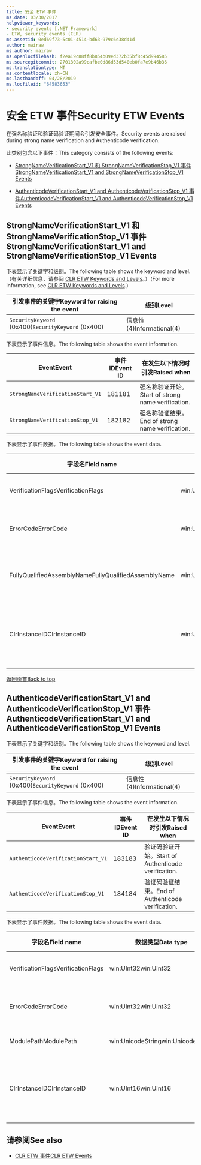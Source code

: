 ```yaml
---
title: 安全 ETW 事件
ms.date: 03/30/2017
helpviewer_keywords:
- security events [.NET Framework]
- ETW, security events (CLR)
ms.assetid: 0ed69f73-5c01-4514-bd63-979c6e38d41d
author: mairaw
ms.author: mairaw
ms.openlocfilehash: f2ea19c88ff8b854b09ed372b35bf8c45d994585
ms.sourcegitcommit: 2701302a99cafbe0d86d53d540eb0fa7e9b46b36
ms.translationtype: MT
ms.contentlocale: zh-CN
ms.lasthandoff: 04/28/2019
ms.locfileid: "64583653"
---
```

# <a name="security-etw-events"></a><span data-ttu-id="4f0ca-102">安全 ETW 事件</span><span class="sxs-lookup"><span data-stu-id="4f0ca-102">Security ETW Events</span></span>
<a name="top"></a> <span data-ttu-id="4f0ca-103">在强名称验证和验证码验证期间会引发安全事件。</span><span class="sxs-lookup"><span data-stu-id="4f0ca-103">Security events are raised during strong name verification and Authenticode verification.</span></span>  
  
 <span data-ttu-id="4f0ca-104">此类别包含以下事件：</span><span class="sxs-lookup"><span data-stu-id="4f0ca-104">This category consists of the following events:</span></span>  
  
- [<span data-ttu-id="4f0ca-105">StrongNameVerificationStart_V1 和 StrongNameVerificationStop_V1 事件</span><span class="sxs-lookup"><span data-stu-id="4f0ca-105">StrongNameVerificationStart_V1 and StrongNameVerificationStop_V1 Events</span></span>](#strongnameverificationstart_v1_and_strongnameverificationstop_v1_events)  
  
- [<span data-ttu-id="4f0ca-106">AuthenticodeVerificationStart_V1 and AuthenticodeVerificationStop_V1 事件</span><span class="sxs-lookup"><span data-stu-id="4f0ca-106">AuthenticodeVerificationStart_V1 and AuthenticodeVerificationStop_V1 Events</span></span>](#authenticodeverificationstart_v1_and_authenticodeverificationstop_v1_events)  
  
<a name="strongnameverificationstart_v1_and_strongnameverificationstop_v1_events"></a>   
## <a name="strongnameverificationstartv1-and-strongnameverificationstopv1-events"></a><span data-ttu-id="4f0ca-107">StrongNameVerificationStart_V1 和 StrongNameVerificationStop_V1 事件</span><span class="sxs-lookup"><span data-stu-id="4f0ca-107">StrongNameVerificationStart_V1 and StrongNameVerificationStop_V1 Events</span></span>  
 <span data-ttu-id="4f0ca-108">下表显示了关键字和级别。</span><span class="sxs-lookup"><span data-stu-id="4f0ca-108">The following table shows the keyword and level.</span></span> <span data-ttu-id="4f0ca-109">（有关详细信息，请参阅 [CLR ETW Keywords and Levels](../../../docs/framework/performance/clr-etw-keywords-and-levels.md)。）</span><span class="sxs-lookup"><span data-stu-id="4f0ca-109">(For more information, see [CLR ETW Keywords and Levels](../../../docs/framework/performance/clr-etw-keywords-and-levels.md).)</span></span>  
  
|<span data-ttu-id="4f0ca-110">引发事件的关键字</span><span class="sxs-lookup"><span data-stu-id="4f0ca-110">Keyword for raising the event</span></span>|<span data-ttu-id="4f0ca-111">级别</span><span class="sxs-lookup"><span data-stu-id="4f0ca-111">Level</span></span>|  
|-----------------------------------|-----------|  
|<span data-ttu-id="4f0ca-112">`SecurityKeyword` (0x400)</span><span class="sxs-lookup"><span data-stu-id="4f0ca-112">`SecurityKeyword` (0x400)</span></span>|<span data-ttu-id="4f0ca-113">信息性 (4)</span><span class="sxs-lookup"><span data-stu-id="4f0ca-113">Informational(4)</span></span>|  
  
 <span data-ttu-id="4f0ca-114">下表显示了事件信息。</span><span class="sxs-lookup"><span data-stu-id="4f0ca-114">The following table shows the event information.</span></span>  
  
|<span data-ttu-id="4f0ca-115">Event</span><span class="sxs-lookup"><span data-stu-id="4f0ca-115">Event</span></span>|<span data-ttu-id="4f0ca-116">事件 ID</span><span class="sxs-lookup"><span data-stu-id="4f0ca-116">Event ID</span></span>|<span data-ttu-id="4f0ca-117">在发生以下情况时引发</span><span class="sxs-lookup"><span data-stu-id="4f0ca-117">Raised when</span></span>|  
|-----------|--------------|-----------------|  
|`StrongNameVerificationStart_V1`|<span data-ttu-id="4f0ca-118">181</span><span class="sxs-lookup"><span data-stu-id="4f0ca-118">181</span></span>|<span data-ttu-id="4f0ca-119">强名称验证开始。</span><span class="sxs-lookup"><span data-stu-id="4f0ca-119">Start of strong name verification.</span></span>|  
|`StrongNameVerificationStop_V1`|<span data-ttu-id="4f0ca-120">182</span><span class="sxs-lookup"><span data-stu-id="4f0ca-120">182</span></span>|<span data-ttu-id="4f0ca-121">强名称验证结束。</span><span class="sxs-lookup"><span data-stu-id="4f0ca-121">End of strong name verification.</span></span>|  
  
 <span data-ttu-id="4f0ca-122">下表显示了事件数据。</span><span class="sxs-lookup"><span data-stu-id="4f0ca-122">The following table shows the event data.</span></span>  
  
|<span data-ttu-id="4f0ca-123">字段名</span><span class="sxs-lookup"><span data-stu-id="4f0ca-123">Field name</span></span>|<span data-ttu-id="4f0ca-124">数据类型</span><span class="sxs-lookup"><span data-stu-id="4f0ca-124">Data type</span></span>|<span data-ttu-id="4f0ca-125">描述</span><span class="sxs-lookup"><span data-stu-id="4f0ca-125">Description</span></span>|  
|----------------|---------------|-----------------|  
|<span data-ttu-id="4f0ca-126">VerificationFlags</span><span class="sxs-lookup"><span data-stu-id="4f0ca-126">VerificationFlags</span></span>|<span data-ttu-id="4f0ca-127">win:UInt32</span><span class="sxs-lookup"><span data-stu-id="4f0ca-127">win:UInt32</span></span>|<span data-ttu-id="4f0ca-128">验证标志。</span><span class="sxs-lookup"><span data-stu-id="4f0ca-128">The verification flags.</span></span>|  
|<span data-ttu-id="4f0ca-129">ErrorCode</span><span class="sxs-lookup"><span data-stu-id="4f0ca-129">ErrorCode</span></span>|<span data-ttu-id="4f0ca-130">win:UInt32</span><span class="sxs-lookup"><span data-stu-id="4f0ca-130">win:UInt32</span></span>|<span data-ttu-id="4f0ca-131">HResult 错误代码。</span><span class="sxs-lookup"><span data-stu-id="4f0ca-131">The HResult error code.</span></span>|  
|<span data-ttu-id="4f0ca-132">FullyQualifiedAssemblyName</span><span class="sxs-lookup"><span data-stu-id="4f0ca-132">FullyQualifiedAssemblyName</span></span>|<span data-ttu-id="4f0ca-133">win:UnicodeString</span><span class="sxs-lookup"><span data-stu-id="4f0ca-133">win:UnicodeString</span></span>|<span data-ttu-id="4f0ca-134">完全限定程序集名称。</span><span class="sxs-lookup"><span data-stu-id="4f0ca-134">The fully qualified assembly name.</span></span>|  
|<span data-ttu-id="4f0ca-135">ClrInstanceID</span><span class="sxs-lookup"><span data-stu-id="4f0ca-135">ClrInstanceID</span></span>|<span data-ttu-id="4f0ca-136">win:UInt16</span><span class="sxs-lookup"><span data-stu-id="4f0ca-136">win:UInt16</span></span>|<span data-ttu-id="4f0ca-137">CLR 或 CoreCLR 的实例的唯一 ID。</span><span class="sxs-lookup"><span data-stu-id="4f0ca-137">Unique ID for the instance of CLR or CoreCLR.</span></span>|  
  
 [<span data-ttu-id="4f0ca-138">返回页首</span><span class="sxs-lookup"><span data-stu-id="4f0ca-138">Back to top</span></span>](#top)  
  
<a name="authenticodeverificationstart_v1_and_authenticodeverificationstop_v1_events"></a>   
## <a name="authenticodeverificationstartv1-and-authenticodeverificationstopv1-events"></a><span data-ttu-id="4f0ca-139">AuthenticodeVerificationStart_V1 and AuthenticodeVerificationStop_V1 事件</span><span class="sxs-lookup"><span data-stu-id="4f0ca-139">AuthenticodeVerificationStart_V1 and AuthenticodeVerificationStop_V1 Events</span></span>  
 <span data-ttu-id="4f0ca-140">下表显示了关键字和级别。</span><span class="sxs-lookup"><span data-stu-id="4f0ca-140">The following table shows the keyword and level.</span></span>  
  
|<span data-ttu-id="4f0ca-141">引发事件的关键字</span><span class="sxs-lookup"><span data-stu-id="4f0ca-141">Keyword for raising the event</span></span>|<span data-ttu-id="4f0ca-142">级别</span><span class="sxs-lookup"><span data-stu-id="4f0ca-142">Level</span></span>|  
|-----------------------------------|-----------|  
|<span data-ttu-id="4f0ca-143">`SecurityKeyword` (0x400)</span><span class="sxs-lookup"><span data-stu-id="4f0ca-143">`SecurityKeyword` (0x400)</span></span>|<span data-ttu-id="4f0ca-144">信息性 (4)</span><span class="sxs-lookup"><span data-stu-id="4f0ca-144">Informational(4)</span></span>|  
  
 <span data-ttu-id="4f0ca-145">下表显示了事件信息。</span><span class="sxs-lookup"><span data-stu-id="4f0ca-145">The following table shows the event information.</span></span>  
  
|<span data-ttu-id="4f0ca-146">Event</span><span class="sxs-lookup"><span data-stu-id="4f0ca-146">Event</span></span>|<span data-ttu-id="4f0ca-147">事件 ID</span><span class="sxs-lookup"><span data-stu-id="4f0ca-147">Event ID</span></span>|<span data-ttu-id="4f0ca-148">在发生以下情况时引发</span><span class="sxs-lookup"><span data-stu-id="4f0ca-148">Raised when</span></span>|  
|-----------|--------------|-----------------|  
|`AuthenticodeVerificationStart_V1`|<span data-ttu-id="4f0ca-149">183</span><span class="sxs-lookup"><span data-stu-id="4f0ca-149">183</span></span>|<span data-ttu-id="4f0ca-150">验证码验证开始。</span><span class="sxs-lookup"><span data-stu-id="4f0ca-150">Start of Authenticode verification.</span></span>|  
|`AuthenticodeVerificationStop_V1`|<span data-ttu-id="4f0ca-151">184</span><span class="sxs-lookup"><span data-stu-id="4f0ca-151">184</span></span>|<span data-ttu-id="4f0ca-152">验证码验证结束。</span><span class="sxs-lookup"><span data-stu-id="4f0ca-152">End of Authenticode verification.</span></span>|  
  
 <span data-ttu-id="4f0ca-153">下表显示了事件数据。</span><span class="sxs-lookup"><span data-stu-id="4f0ca-153">The following table shows the event data.</span></span>  
  
|<span data-ttu-id="4f0ca-154">字段名</span><span class="sxs-lookup"><span data-stu-id="4f0ca-154">Field name</span></span>|<span data-ttu-id="4f0ca-155">数据类型</span><span class="sxs-lookup"><span data-stu-id="4f0ca-155">Data type</span></span>|<span data-ttu-id="4f0ca-156">描述</span><span class="sxs-lookup"><span data-stu-id="4f0ca-156">Description</span></span>|  
|----------------|---------------|-----------------|  
|<span data-ttu-id="4f0ca-157">VerificationFlags</span><span class="sxs-lookup"><span data-stu-id="4f0ca-157">VerificationFlags</span></span>|<span data-ttu-id="4f0ca-158">win:UInt32</span><span class="sxs-lookup"><span data-stu-id="4f0ca-158">win:UInt32</span></span>|<span data-ttu-id="4f0ca-159">验证标志。</span><span class="sxs-lookup"><span data-stu-id="4f0ca-159">The verification flags.</span></span>|  
|<span data-ttu-id="4f0ca-160">ErrorCode</span><span class="sxs-lookup"><span data-stu-id="4f0ca-160">ErrorCode</span></span>|<span data-ttu-id="4f0ca-161">win:UInt32</span><span class="sxs-lookup"><span data-stu-id="4f0ca-161">win:UInt32</span></span>|<span data-ttu-id="4f0ca-162">HResult 错误代码。</span><span class="sxs-lookup"><span data-stu-id="4f0ca-162">The HResult error code.</span></span>|  
|<span data-ttu-id="4f0ca-163">ModulePath</span><span class="sxs-lookup"><span data-stu-id="4f0ca-163">ModulePath</span></span>|<span data-ttu-id="4f0ca-164">win:UnicodeString</span><span class="sxs-lookup"><span data-stu-id="4f0ca-164">win:UnicodeString</span></span>|<span data-ttu-id="4f0ca-165">模块路径。</span><span class="sxs-lookup"><span data-stu-id="4f0ca-165">The module path.</span></span>|  
|<span data-ttu-id="4f0ca-166">ClrInstanceID</span><span class="sxs-lookup"><span data-stu-id="4f0ca-166">ClrInstanceID</span></span>|<span data-ttu-id="4f0ca-167">win:UInt16</span><span class="sxs-lookup"><span data-stu-id="4f0ca-167">win:UInt16</span></span>|<span data-ttu-id="4f0ca-168">CLR 或 CoreCLR 的实例的唯一 ID。</span><span class="sxs-lookup"><span data-stu-id="4f0ca-168">Unique ID for the instance of CLR or CoreCLR.</span></span>|  
  
## <a name="see-also"></a><span data-ttu-id="4f0ca-169">请参阅</span><span class="sxs-lookup"><span data-stu-id="4f0ca-169">See also</span></span>

- [<span data-ttu-id="4f0ca-170">CLR ETW 事件</span><span class="sxs-lookup"><span data-stu-id="4f0ca-170">CLR ETW Events</span></span>](../../../docs/framework/performance/clr-etw-events.md)

